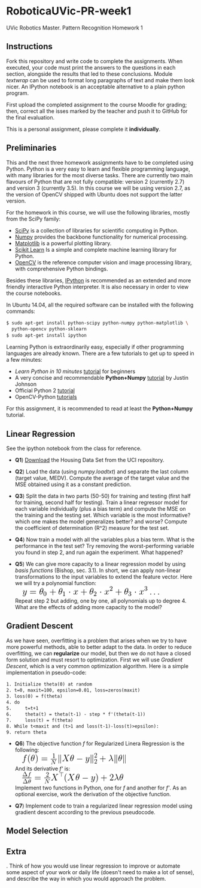 # RoboticaUVic-PR-week1
UVic Robotics Master. Pattern Recognition Homework 1

## Instructions

Fork this repository and write code to complete the assignments. When
executed, your code must print the answers to the questions in each
section, alongside the results that led to these conclusions. Module
*textwrap* can be used to format long paragraphs of text and make them
look nicer. An IPython notebook is an acceptable alternative to a
plain python program.

First upload the completed assignment to the course Moodle for
grading; then, correct all the isses marked by the teacher and push it
to GitHub for the final evaluation.

This is a personal assignment, please complete it **individually**. 

## Preliminaries

This and the next three homework assignments have to be completed
using Python. Python is a very easy to learn and flexible programming
language, with many libraries for the most diverse tasks. There are
currently two main flavours of Python that are not fully compatible:
version 2 (currently 2.7) and version 3 (currently 3.5). In this
course we will be using version 2.7, as the version of OpenCV shipped
with Ubuntu does not support the latter version.

For the homework in this course, we will use the following libraries, mostly from the SciPy family:
- [SciPy](http://www.scipy.org/) is a collection of libraries for scientific computing in Python.
- [Numpy](http://www.numpy.org/) provides the backbone functionality for numerical processing.
- [Matplotlib](http://matplotlib.org/) is a powerful plotting library.
- [Scikit Learn](http://scikit-learn.org/stable/) Is a simple and complete machine learning library for Python.
- [OpenCV](http://opencv.org/) is the reference computer vision and image processing library, with comprehensive Python bindings.

Besides these libraries, [IPython](http://ipython.org/) is recommended as an extended and more friendly interactive Python interpreter. It is also necessary in order to view the course notebooks.

In Ubuntu 14.04, all the required software can be installed with the following commands:

```bash
$ sudo apt-get install python-scipy python-numpy python-matplotlib \
  python-opencv python-sklearn
$ sudo apt-get install ipython
```

Learning Python is extraordinarily easy, especially if other
programming languages are already known. There are a few tutorials to
get up to speed in a few minutes:
- *Learn Python in 10 minutes* [tutorial](http://www.stavros.io/tutorials/python/) for beginners
- A very concise and recommendable **Python+Numpy** [tutorial](https://cs231n.github.io/python-numpy-tutorial/) by Justin Johnson
- Official Python 2 [tutorial](https://docs.python.org/2/tutorial/)
- OpenCV-Python [tutorials](https://opencv-python-tutroals.readthedocs.org/en/latest/py_tutorials/py_tutorials.html)

For this assignment, it is recommended to read at least the **Python+Numpy** tutorial.

## Linear Regression 

See the ipython notebook from the class for reference.

- **Q1**) [Download](http://archive.ics.uci.edu/ml/datasets/Housing) the
Housing Data Set from the UCI repository.

- **Q2**) Load the data (using *numpy.loadtxt*) and separate the last column
(target value, MEDV). Compute the average of the target value and the
MSE obtained using it as a constant prediction.

- **Q3**) Split the data in two parts (50-50) for training and testing (first
half for training, second half for testing). Train a linear regressor
model for each variable individually (plus a bias term) and compute
the MSE on the training and the testing set. Which variable is the
most informative? which one makes the model generalizes better? and
worse? Compute the coefficient of determination (R^2) measure for the
test set.

- **Q4**) Now train a model with all the variables plus a bias term. What is
the performance in the test set? Try removing the worst-performing
variable you found in step 2, and run again the experiment. What
happened?

- **Q5**) We can give more capacity to a linear regression model by using
*basis functions* (Bishop, sec. 3.1). In short, we can apply
non-linear transformations to the input variables to extend the
feature vector. Here we will try a polynomial function:  
 &nbsp;&nbsp;&nbsp;&nbsp; ![Polynomial basis expansion](img/poly.png)  
Repeat step 2 but adding, one by one, all
polynomials up to degree 4. What are the effects of adding more
capacity to the model?

## Gradient Descent

As we have seen, overfitting is a problem that arises when we try to
have more powerful methods, able to better adapt to the data. In order
to reduce overfitting, we can **regularize** our model, but then we do
not have a closed form solution and must resort to optimization. First
we will use *Gradient Descent*, which is a very common optimization
algorithm. Here is a simple implementation in pseudo-code:

```
1. Initialize theta(0) at random
2. t=0, maxit=100, epsilon=0.01, loss=zeros(maxit)
3. loss(0) = f(theta)
4. do
5.     t=t+1
6.     theta(t) = theta(t-1) - step * f'(theta(t-1))
7.     loss(t) = f(theta)
8. While t<maxit and (t>1 and loss(t-1)-loss(t)>epsilon):
9. return theta
```

- **Q6**) The objective function *f* for Regularized Linera Regression 
is the following:  
 &nbsp;&nbsp;&nbsp;&nbsp; ![f=Regularized Linear Regression](img/RegLinReg.png)  
And its derivative *f'* is:  
  &nbsp;&nbsp;&nbsp;&nbsp; ![f-prime](img/RegLinRegPrim.png)  
Implement two functions in Python, one for *f* and another for *f'*.
 As an optional exercise, work the derivation of the objective function.

- **Q7**) Implement code to train a regularized linear regression
model using gradient descent according to the previous pseudocode.

## Model Selection


## Extra

. Think of how you would use linear regression to improve or automate some aspect of your work or daily life (doesn't need to make a lot of sense), and describe the way in which you would approach the problem.